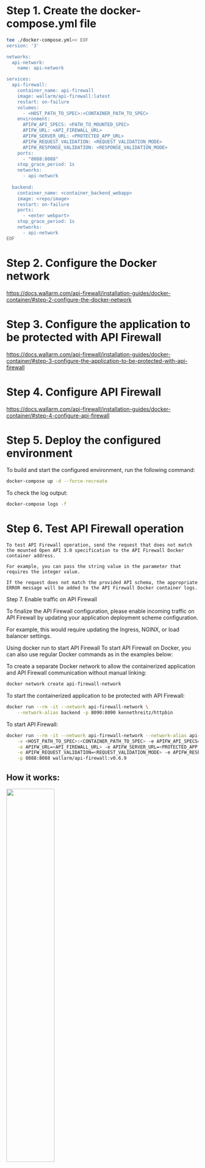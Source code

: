 # Step 1. Create the docker-compose.yml file
```sh
tee ./docker-compose.yml<< EOF
version: '3'

networks:
  api-network:
    name: api-network

services:
  api-firewall:
    container_name: api-firewall
    image: wallarm/api-firewall:latest
    restart: on-failure
    volumes:
      - <HOST_PATH_TO_SPEC>:<CONTAINER_PATH_TO_SPEC>
    environment:
      APIFW_API_SPECS: <PATH_TO_MOUNTED_SPEC>
      APIFW_URL: <API_FIREWALL_URL>
      APIFW_SERVER_URL: <PROTECTED_APP_URL>
      APIFW_REQUEST_VALIDATION: <REQUEST_VALIDATION_MODE>
      APIFW_RESPONSE_VALIDATION: <RESPONSE_VALIDATION_MODE>
    ports:
      - "8088:8088"
    stop_grace_period: 1s
    networks:
      - api-network
      
  backend:
    container_name: <container_backend_webapp>
    image: <repo/image>
    restart: on-failure
    ports:
      - <enter webport>
    stop_grace_period: 1s
    networks:
      - api-network
EOF
```
# Step 2. Configure the Docker network
https://docs.wallarm.com/api-firewall/installation-guides/docker-container/#step-2-configure-the-docker-network
# Step 3. Configure the application to be protected with API Firewall
https://docs.wallarm.com/api-firewall/installation-guides/docker-container/#step-3-configure-the-application-to-be-protected-with-api-firewall
# Step 4. Configure API Firewall
https://docs.wallarm.com/api-firewall/installation-guides/docker-container/#step-4-configure-api-firewall
# Step 5. Deploy the configured environment
To build and start the configured environment, run the following command:
```sh
docker-compose up -d --force-recreate
```
To check the log output:
```sh
docker-compose logs -f
```
# Step 6. Test API Firewall operation
```
To test API Firewall operation, send the request that does not match the mounted Open API 3.0 specification to the API Firewall Docker container address. 

For example, you can pass the string value in the parameter that requires the integer value.

If the request does not match the provided API schema, the appropriate ERROR message will be added to the API Firewall Docker container logs.
```
Step 7. Enable traffic on API Firewall

To finalize the API Firewall configuration, please enable incoming traffic on API Firewall by updating your application deployment scheme configuration. 

For example, this would require updating the Ingress, NGINX, or load balancer settings.

Using docker run to start API Firewall
To start API Firewall on Docker, you can also use regular Docker commands as in the examples below:

To create a separate Docker network to allow the containerized application and API Firewall communication without manual linking:
```sh
docker network create api-firewall-network
```
To start the containerized application to be protected with API Firewall:
```sh
docker run --rm -it --network api-firewall-network \
    --network-alias backend -p 8090:8090 kennethreitz/httpbin
```       
To start API Firewall:
```sh
docker run --rm -it --network api-firewall-network --network-alias api-firewall \
    -v <HOST_PATH_TO_SPEC>:<CONTAINER_PATH_TO_SPEC> -e APIFW_API_SPECS=<PATH_TO_MOUNTED_SPEC> \
    -e APIFW_URL=<API_FIREWALL_URL> -e APIFW_SERVER_URL=<PROTECTED_APP_URL> \
    -e APIFW_REQUEST_VALIDATION=<REQUEST_VALIDATION_MODE> -e APIFW_RESPONSE_VALIDATION=<RESPONSE_VALIDATION_MODE> \
    -p 8088:8088 wallarm/api-firewall:v0.6.9
```

## How it works:

<img src="https://raw.githubusercontent.com/wallarm/api-firewall/main/images/Firewall%20opensource%20-%20vertical.gif" width=50% height=50%>
